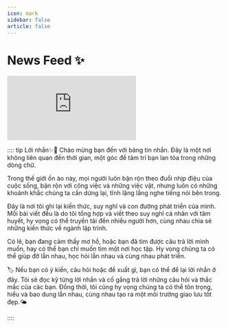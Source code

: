 ```yaml
---
icon: mark
sidebar: false
article: false
---
```


# News Feed ✨
![](https://tuapi.eees.cc/api.php?category=meinv&px=pc&type=302)

:::: tip Lời nhắn✨📒
Chào mừng bạn đến với bảng tin nhắn. Đây là một nơi không liên quan đến thời gian, một góc để tâm trí bạn lan tỏa trong những dòng chữ.

Trong thế giới ồn ào này, mọi người luôn bận rộn theo đuổi nhịp điệu của cuộc sống, bận rộn với công việc và những việc vặt, nhưng luôn có những khoảnh khắc chúng ta cần dừng lại, tĩnh lặng lắng nghe tiếng nói bên trong.

Đây là nơi tôi ghi lại kiến thức, suy nghĩ và con đường phát triển của mình. Mỗi bài viết đều là do tôi tổng hợp và viết theo suy nghĩ cá nhân với tâm huyết, hy vọng có thể truyền tải đến nhiều người hơn, cùng nhau chia sẻ những kiến thức về ngành lập trình.

Có lẽ, bạn đang cảm thấy mơ hồ, hoặc bạn đã tìm được câu trả lời mình muốn, hay có thể bạn chỉ muốn tìm một nơi học tập. Hy vọng chúng ta có thể giúp đỡ lẫn nhau, học hỏi lẫn nhau và cùng nhau phát triển.

🏷 Nếu bạn có ý kiến, câu hỏi hoặc đề xuất gì, bạn có thể để lại lời nhắn ở đây. Tôi sẽ đọc kỹ từng lời nhắn và cố gắng trả lời những câu hỏi và thắc mắc của các bạn. Đồng thời, tôi cũng hy vọng chúng ta có thể tôn trọng, hiểu và bao dung lẫn nhau, cùng nhau tạo ra một môi trường giao lưu tốt đẹp.🌤

::::
